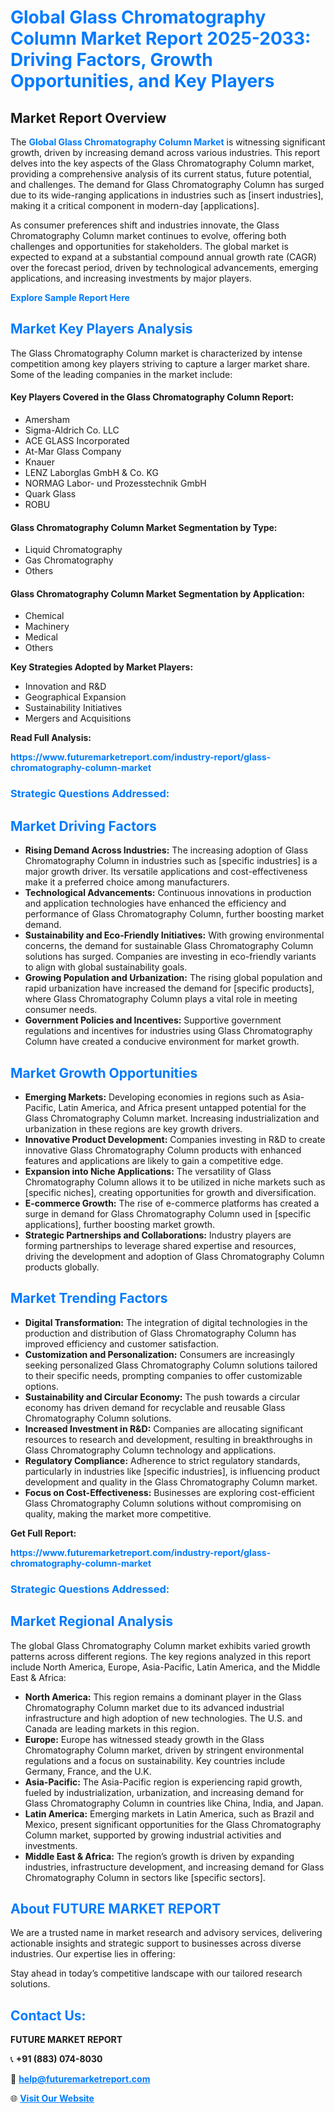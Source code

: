 <h1 style="color: #007BFF;">Global Glass Chromatography Column Market Report 2025-2033: Driving Factors, Growth Opportunities, and Key Players</h1>

<section id="overview">
<h2>Market Report Overview</h2>
<p>The <a href="https://www.futuremarketreport.com/industry-report/glass-chromatography-column-market" style="color: #007BFF; text-decoration: none;"><strong>Global Glass Chromatography Column Market</strong></a> is witnessing significant growth, driven by increasing demand across various industries. This report delves into the key aspects of the Glass Chromatography Column market, providing a comprehensive analysis of its current status, future potential, and challenges. The demand for Glass Chromatography Column has surged due to its wide-ranging applications in industries such as [insert industries], making it a critical component in modern-day [applications].</p>
<p>As consumer preferences shift and industries innovate, the Glass Chromatography Column market continues to evolve, offering both challenges and opportunities for stakeholders. The global market is expected to expand at a substantial compound annual growth rate (CAGR) over the forecast period, driven by technological advancements, emerging applications, and increasing investments by major players.</p>
</section>

<section id="overview">
<p><a href="https://www.futuremarketreport.com/request-sample/reportId=52904" style="color: #007BFF; text-decoration: none;"><strong>Explore Sample Report Here</strong></a></p>
</section>

<section id="key-players">
<h2 style="color: #007BFF;">Market Key Players Analysis</h2>
<p>The Glass Chromatography Column market is characterized by intense competition among key players striving to capture a larger market share. Some of the leading companies in the market include:</p>
<h4>Key Players Covered in the Glass Chromatography Column Report:</h4>
<ul><li>Amersham</li><li>Sigma-Aldrich Co. LLC</li><li>ACE GLASS Incorporated</li><li>At-Mar Glass Company</li><li>Knauer</li><li>LENZ Laborglas GmbH &amp; Co. KG</li><li>NORMAG Labor- und Prozesstechnik GmbH</li><li>Quark Glass</li><li>ROBU</li></ul>
<h4>Glass Chromatography Column Market Segmentation by Type:</h4>
<ul><li>Liquid Chromatography</li><li>Gas Chromatography</li><li>Others</li></ul>

<h4>Glass Chromatography Column Market Segmentation by Application:</h4>
<ul><li>Chemical</li><li>Machinery</li><li>Medical</li><li>Others</li></ul>
<p><strong>Key Strategies Adopted by Market Players:</strong></p>
<ul>
<li>Innovation and R&D</li>
<li>Geographical Expansion</li>
<li>Sustainability Initiatives</li>
<li>Mergers and Acquisitions</li>
</ul>
</section>

<section>
<p><strong>Read Full Analysis: </strong></p><a href="https://www.futuremarketreport.com/industry-report/glass-chromatography-column-market" style="color: #007BFF; text-decoration: none;"><strong>https://www.futuremarketreport.com/industry-report/glass-chromatography-column-market</strong></a>
<h3 style="color: #007BFF;">Strategic Questions Addressed:</h3>
</section>

<section id="driving-factors">
<h2 style="color: #007BFF;">Market Driving Factors</h2>
<ul>
<li><strong>Rising Demand Across Industries:</strong> The increasing adoption of Glass Chromatography Column in industries such as [specific industries] is a major growth driver. Its versatile applications and cost-effectiveness make it a preferred choice among manufacturers.</li>
<li><strong>Technological Advancements:</strong> Continuous innovations in production and application technologies have enhanced the efficiency and performance of Glass Chromatography Column, further boosting market demand.</li>
<li><strong>Sustainability and Eco-Friendly Initiatives:</strong> With growing environmental concerns, the demand for sustainable Glass Chromatography Column solutions has surged. Companies are investing in eco-friendly variants to align with global sustainability goals.</li>
<li><strong>Growing Population and Urbanization:</strong> The rising global population and rapid urbanization have increased the demand for [specific products], where Glass Chromatography Column plays a vital role in meeting consumer needs.</li>
<li><strong>Government Policies and Incentives:</strong> Supportive government regulations and incentives for industries using Glass Chromatography Column have created a conducive environment for market growth.</li>
</ul>
</section>

<section id="growth-opportunities">
<h2 style="color: #007BFF;">Market Growth Opportunities</h2>
<ul>
<li><strong>Emerging Markets:</strong> Developing economies in regions such as Asia-Pacific, Latin America, and Africa present untapped potential for the Glass Chromatography Column market. Increasing industrialization and urbanization in these regions are key growth drivers.</li>
<li><strong>Innovative Product Development:</strong> Companies investing in R&D to create innovative Glass Chromatography Column products with enhanced features and applications are likely to gain a competitive edge.</li>
<li><strong>Expansion into Niche Applications:</strong> The versatility of Glass Chromatography Column allows it to be utilized in niche markets such as [specific niches], creating opportunities for growth and diversification.</li>
<li><strong>E-commerce Growth:</strong> The rise of e-commerce platforms has created a surge in demand for Glass Chromatography Column used in [specific applications], further boosting market growth.</li>
<li><strong>Strategic Partnerships and Collaborations:</strong> Industry players are forming partnerships to leverage shared expertise and resources, driving the development and adoption of Glass Chromatography Column products globally.</li>
</ul>
</section>

<section id="trending-factors">
<h2 style="color: #007BFF;">Market Trending Factors</h2>
<ul>
<li><strong>Digital Transformation:</strong> The integration of digital technologies in the production and distribution of Glass Chromatography Column has improved efficiency and customer satisfaction.</li>
<li><strong>Customization and Personalization:</strong> Consumers are increasingly seeking personalized Glass Chromatography Column solutions tailored to their specific needs, prompting companies to offer customizable options.</li>
<li><strong>Sustainability and Circular Economy:</strong> The push towards a circular economy has driven demand for recyclable and reusable Glass Chromatography Column solutions.</li>
<li><strong>Increased Investment in R&D:</strong> Companies are allocating significant resources to research and development, resulting in breakthroughs in Glass Chromatography Column technology and applications.</li>
<li><strong>Regulatory Compliance:</strong> Adherence to strict regulatory standards, particularly in industries like [specific industries], is influencing product development and quality in the Glass Chromatography Column market.</li>
<li><strong>Focus on Cost-Effectiveness:</strong> Businesses are exploring cost-efficient Glass Chromatography Column solutions without compromising on quality, making the market more competitive.</li>
</ul>
</section>

<section>
<p><strong>Get Full Report: </strong></p><a href="https://www.futuremarketreport.com/industry-report/glass-chromatography-column-market" style="color: #007BFF; text-decoration: none;"><strong>https://www.futuremarketreport.com/industry-report/glass-chromatography-column-market</strong></a>
<h3 style="color: #007BFF;">Strategic Questions Addressed:</h3>
</section>


<section id="regional-analysis">
<h2 style="color: #007BFF;">Market Regional Analysis</h2>
<p>The global Glass Chromatography Column market exhibits varied growth patterns across different regions. The key regions analyzed in this report include North America, Europe, Asia-Pacific, Latin America, and the Middle East & Africa:</p>
<ul>
<li><strong>North America:</strong> This region remains a dominant player in the Glass Chromatography Column market due to its advanced industrial infrastructure and high adoption of new technologies. The U.S. and Canada are leading markets in this region.</li>
<li><strong>Europe:</strong> Europe has witnessed steady growth in the Glass Chromatography Column market, driven by stringent environmental regulations and a focus on sustainability. Key countries include Germany, France, and the U.K.</li>
<li><strong>Asia-Pacific:</strong> The Asia-Pacific region is experiencing rapid growth, fueled by industrialization, urbanization, and increasing demand for Glass Chromatography Column in countries like China, India, and Japan.</li>
<li><strong>Latin America:</strong> Emerging markets in Latin America, such as Brazil and Mexico, present significant opportunities for the Glass Chromatography Column market, supported by growing industrial activities and investments.</li>
<li><strong>Middle East & Africa:</strong> The region’s growth is driven by expanding industries, infrastructure development, and increasing demand for Glass Chromatography Column in sectors like [specific sectors].</li>
</ul>
</section>

<footer>
<h2 style="color: #007BFF;">About FUTURE MARKET REPORT</h2>
<p>We are a trusted name in market research and advisory services, delivering actionable insights and strategic support to businesses across diverse industries. Our expertise lies in offering:</p>

<p>Stay ahead in today’s competitive landscape with our tailored research solutions.</p>

<h2 style="color: #007BFF;">Contact Us:</h2>
<p><strong>FUTURE MARKET REPORT</strong></p>
<p>📞 <strong>+91 (883) 074-8030</strong></p>
<p>📧 <strong><a href="mailto:help@futuremarketreport.com" style="color: #007BFF;">help@futuremarketreport.com</a></strong></p>
<p>🌐 <strong><a href="https://www.futuremarketreport.com/" style="color: #007BFF;">Visit Our Website</a></strong></p>
</footer>